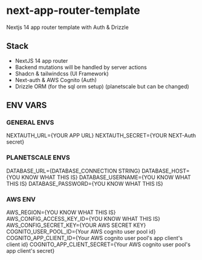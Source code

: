 # next-app-router-template

Nextjs 14 app router template with Auth &amp; Drizzle

## Stack

- NextJS 14 app router
- Backend mutations will be handled by server actions
- Shadcn & tailwindcss (UI Framework)
- Next-auth & AWS Cognito (Auth)
- Drizzle ORM (for the sql orm setup) (planetscale but can be changed)

## ENV VARS

### GENERAL ENVS

NEXTAUTH_URL={YOUR APP URL}
NEXTAUTH_SECRET={YOUR NEXT-Auth secret}

### PLANETSCALE ENVS

DATABASE_URL={DATABASE_CONNECTION STRING}
DATABASE_HOST={YOU KNOW WHAT THIS IS}
DATABASE_USERNAME={YOU KNOW WHAT THIS IS}
DATABASE_PASSWORD={YOU KNOW WHAT THIS IS}

### AWS ENV

AWS_REGION={YOU KNOW WHAT THIS IS}
AWS_CONFIG_ACCESS_KEY_ID={YOU KNOW WHAT THIS IS}
AWS_CONFIG_SECRET_KEY={YOUR AWS SECRET KEY}
COGNITO_USER_POOL_ID={Your AWS cognito user pool id}
COGNITO_APP_CLIENT_ID={Your AWS cognito user pool's app client's client id}
COGNITO_APP_CLIENT_SECRET={Your AWS cognito user pool's app client's secret}
